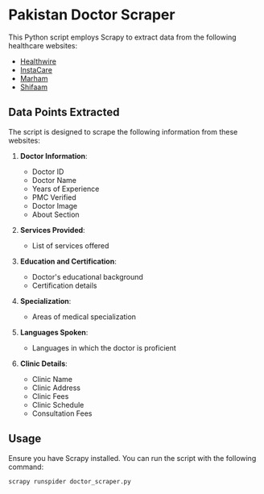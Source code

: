 # Pakistan Doctor Scraper

This Python script employs Scrapy to extract data from the following healthcare websites:

- [Healthwire](https://healthwire.pk)
- [InstaCare](https://instacare.pk)
- [Marham](https://www.marham.pk)
- [Shifaam](https://www.shifaam.com)

## Data Points Extracted

The script is designed to scrape the following information from these websites:

1. **Doctor Information**:
    - Doctor ID
    - Doctor Name
    - Years of Experience
    - PMC Verified
    - Doctor Image
    - About Section

2. **Services Provided**:
    - List of services offered

3. **Education and Certification**:
    - Doctor's educational background
    - Certification details

4. **Specialization**:
    - Areas of medical specialization

5. **Languages Spoken**:
    - Languages in which the doctor is proficient

6. **Clinic Details**:
    - Clinic Name
    - Clinic Address
    - Clinic Fees
    - Clinic Schedule
    - Consultation Fees

## Usage

Ensure you have Scrapy installed. You can run the script with the following command:

```shell
scrapy runspider doctor_scraper.py
